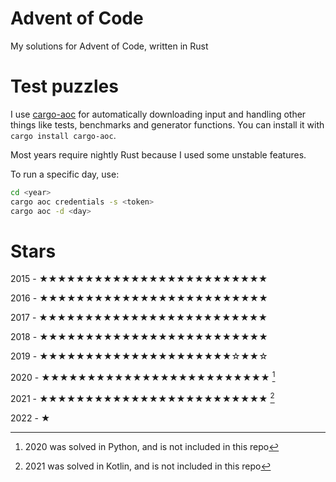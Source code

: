 # Advent of Code
My solutions for Advent of Code, written in Rust

# Test puzzles
I use [cargo-aoc](https://lib.rs/crates/cargo-aoc) for automatically downloading input and handling other things like tests, benchmarks and generator functions. You can install it with `cargo install cargo-aoc`.

Most years require nightly Rust because I used some unstable features.

To run a specific day, use:
```bash
cd <year>
cargo aoc credentials -s <token>
cargo aoc -d <day>
```

# Stars
2015 - ★★★★★★★★★★★★★★★★★★★★★★★★★

2016 - ★★★★★★★★★★★★★★★★★★★★★★★★★

2017 - ★★★★★★★★★★★★★★★★★★★★★★★★★

2018 - ★★★★★★★★★★★★★★★★★★★★★★★★★

2019 - ★★★★★★★★★★★★★★★★★★★★★☆★★☆

2020 - ★★★★★★★★★★★★★★★★★★★★★★★★★ [^1]

2021 - ★★★★★★★★★★★★★★★★★★★★★★★★★ [^2]

2022 - ★

[^1]: 2020 was solved in Python, and is not included in this repo
[^2]: 2021 was solved in Kotlin, and is not included in this repo
